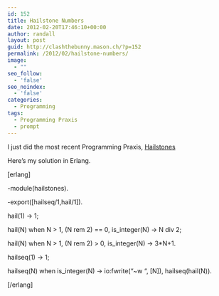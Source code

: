 ```yaml
---
id: 152
title: Hailstone Numbers
date: 2012-02-20T17:46:10+00:00
author: randall
layout: post
guid: http://clashthebunny.mason.ch/?p=152
permalink: /2012/02/hailstone-numbers/
image:
  - ""
seo_follow:
  - 'false'
seo_noindex:
  - 'false'
categories:
  - Programming
tags:
  - Programming Praxis
  - prompt
---
```

I just did the most recent Programming Praxis, [Hailstones](http://programmingpraxis.com/2012/02/17/hailstones/)

Here&#8217;s my solution in Erlang.
  
<!--more-->


  
[erlang]
  
-module(hailstones).
  
-export([hailseq/1,hail/1]).

hail(1) -> 1;
  
hail(N) when N > 1, (N rem 2) == 0, is_integer(N) -> N div 2;
  
hail(N) when N > 1, (N rem 2) > 0, is_integer(N) -> 3*N+1.
  
hailseq(1) -> 1;
  
hailseq(N) when is_integer(N) -> io:fwrite(&#8220;~w &#8220;, [N]), hailseq(hail(N)).
  
[/erlang]